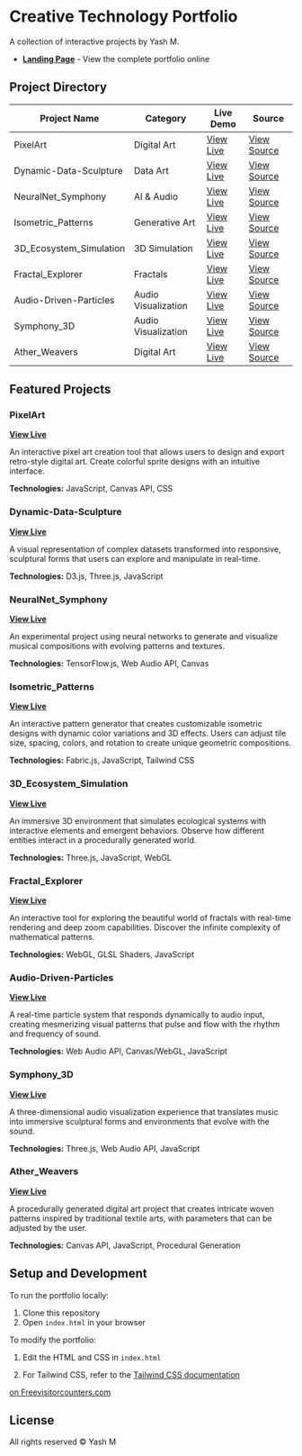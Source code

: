 # Creative Technology Portfolio

A collection of interactive projects by Yash M.

- **[Landing Page](https://yashm20.github.io/projects/)** - View the complete portfolio online

## Project Directory

| Project Name | Category | Live Demo | Source |
|--------------|----------|-----------|--------|
| PixelArt | Digital Art | [View Live](https://yashm20.github.io/projects/pixelart/index.html) | [View Source](./pixelart/index.html) |
| Dynamic-Data-Sculpture | Data Art | [View Live](https://yashm20.github.io/projects/dynamic-data-sculpture/index.html) | [View Source](./dynamic-data-sculpture/index.html) |
| NeuralNet_Symphony | AI & Audio | [View Live](https://yashm20.github.io/projects/NeuralNet_Symphony/index.html) | [View Source](./NeuralNet_Symphony/index.html) |
| Isometric_Patterns | Generative Art | [View Live](https://yashm20.github.io/projects/isometric_patterns/index.html) | [View Source](./isometric_patterns/index.html) |
| 3D_Ecosystem_Simulation | 3D Simulation | [View Live](https://yashm20.github.io/projects/3D_Ecosystem_Simulation/index.html) | [View Source](./3D_Ecosystem_Simulation/index.html) |
| Fractal_Explorer | Fractals | [View Live](https://yashm20.github.io/projects/Fractal_Explorer/index.html) | [View Source](./Fractal_Explorer/index.html) |
| Audio-Driven-Particles | Audio Visualization | [View Live](https://yashm20.github.io/projects/Audio-Driven-Particles/index.html) | [View Source](./Audio-Driven-Particles/index.html) |
| Symphony_3D | Audio Visualization | [View Live](https://yashm20.github.io/projects/Symphony_3D/index.html) | [View Source](./Symphony_3D/index.html) |
| Ather_Weavers | Digital Art | [View Live](https://yashm20.github.io/projects/Ather_Weavers/index.html) | [View Source](./Ather_Weavers/index.html) |

## Featured Projects

### PixelArt
**[View Live](https://yashm20.github.io/projects/pixelart/index.html)**

An interactive pixel art creation tool that allows users to design and export retro-style digital art. Create colorful sprite designs with an intuitive interface.

**Technologies:** JavaScript, Canvas API, CSS

### Dynamic-Data-Sculpture
**[View Live](https://yashm20.github.io/projects/dynamic-data-sculpture/index.html)**

A visual representation of complex datasets transformed into responsive, sculptural forms that users can explore and manipulate in real-time.

**Technologies:** D3.js, Three.js, JavaScript

### NeuralNet_Symphony
**[View Live](https://yashm20.github.io/projects/NeuralNet_Symphony/index.html)**

An experimental project using neural networks to generate and visualize musical compositions with evolving patterns and textures.

**Technologies:** TensorFlow.js, Web Audio API, Canvas

### Isometric_Patterns
**[View Live](https://yashm20.github.io/projects/isometric_patterns/index.html)**

An interactive pattern generator that creates customizable isometric designs with dynamic color variations and 3D effects. Users can adjust tile size, spacing, colors, and rotation to create unique geometric compositions.

**Technologies:** Fabric.js, JavaScript, Tailwind CSS

### 3D_Ecosystem_Simulation
**[View Live](https://yashm20.github.io/projects/3D_Ecosystem_Simulation/index.html)**

An immersive 3D environment that simulates ecological systems with interactive elements and emergent behaviors. Observe how different entities interact in a procedurally generated world.

**Technologies:** Three.js, JavaScript, WebGL

### Fractal_Explorer
**[View Live](https://yashm20.github.io/projects/Fractal_Explorer/index.html)**

An interactive tool for exploring the beautiful world of fractals with real-time rendering and deep zoom capabilities. Discover the infinite complexity of mathematical patterns.

**Technologies:** WebGL, GLSL Shaders, JavaScript

### Audio-Driven-Particles
**[View Live](https://yashm20.github.io/projects/Audio-Driven-Particles/index.html)**

A real-time particle system that responds dynamically to audio input, creating mesmerizing visual patterns that pulse and flow with the rhythm and frequency of sound.

**Technologies:** Web Audio API, Canvas/WebGL, JavaScript

### Symphony_3D
**[View Live](https://yashm20.github.io/projects/Symphony_3D/index.html)**

A three-dimensional audio visualization experience that translates music into immersive sculptural forms and environments that evolve with the sound.

**Technologies:** Three.js, Web Audio API, JavaScript

### Ather_Weavers
**[View Live](https://yashm20.github.io/projects/Ather_Weavers/index.html)**

A procedurally generated digital art project that creates intricate woven patterns inspired by traditional textile arts, with parameters that can be adjusted by the user.

**Technologies:** Canvas API, JavaScript, Procedural Generation

## Setup and Development

To run the portfolio locally:

1. Clone this repository
2. Open `index.html` in your browser

To modify the portfolio:

1. Edit the HTML and CSS in `index.html` 
2. For Tailwind CSS, refer to the [Tailwind CSS documentation](https://tailwindcss.com/docs)

    <!-- Visitor Counter -->
 <a href='http://www.freevisitorcounters.com'>on Freevisitorcounters.com</a> <script type='text/javascript' src='https://www.freevisitorcounters.com/auth.php?id=70a85b603ddbbfde1f0f711b387c52c80974be53'></script>
<script type="text/javascript" src="https://www.freevisitorcounters.com/en/home/counter/1328946/t/0"></script>

## License

All rights reserved © Yash M
